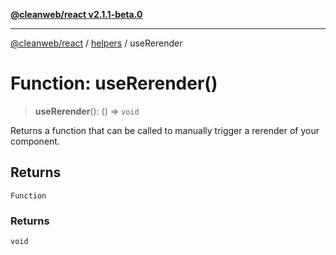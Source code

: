 [**@cleanweb/react v2.1.1-beta.0**](../../README.md)

***

[@cleanweb/react](../../modules.md) / [helpers](../README.md) / useRerender

# Function: useRerender()

> **useRerender**(): () => `void`

Returns a function that can be called to manually trigger a rerender of your component.

## Returns

`Function`

### Returns

`void`
